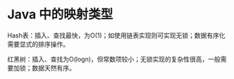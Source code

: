 # Java 中的映射类型

Hash表：插入、查找最快，为O(1)；如使用链表实现则可实现无锁；数据有序化需要显式的排序操作。

红黑树：插入、查找为O(logn)，但常数项较小；无锁实现的复杂性很高，一般需要加锁；数据天然有序。